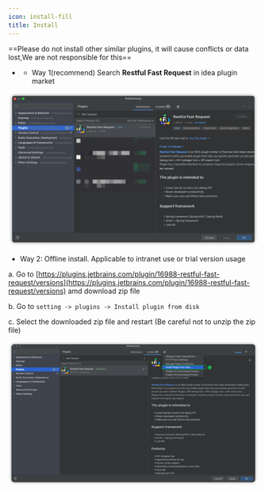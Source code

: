 ```yaml
---
icon: install-fill
title: Install
---
```


==Please do not install other similar plugins, it will cause conflicts or data lost,We are not responsible for this==

* * Way 1(recommend) Search **Restful Fast Request** in idea plugin market

![download](../../.vuepress/public/img/download.png)

* Way 2: Offline install. Applicable to intranet use or trial version usage

a. Go to [https://plugins.jetbrains.com/plugin/16988-restful-fast-request/versions](https://plugins.jetbrains.com/plugin/16988-restful-fast-request/versions) amd download zip file

b. Go to `setting -> plugins -> Install plugin from disk`

c. Select the downloaded zip file and restart (Be careful not to unzip the zip file)

![installLocal](../../.vuepress/public/img/installLocal.png)